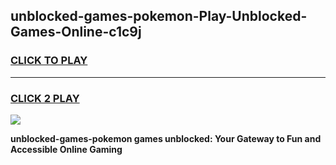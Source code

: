 
## unblocked-games-pokemon-Play-Unblocked-Games-Online-c1c9j
<h3>
<a href="https://premium76.site?title=unblocked-games-pokemon&ref=24A">CLICK TO PLAY</a></h3>
<hr>

<h3>
<a href="https://premium76.site?title=unblocked-games-pokemon&ref=24A">CLICK 2 PLAY</a>
  
</h3>

<a href="https://premium76.site?title=unblocked-games-pokemon&ref=24A"><img src="https://clearcache.store/games.png"></a>


**unblocked-games-pokemon games unblocked: Your Gateway to Fun and Accessible Online Gaming**
